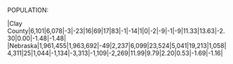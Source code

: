 POPULATION:

|Clay County|6,101|6,078|-3|-23|16|69|17|83|-1|-14|1|0|-2|-9|-1|-9|11.33|13.63|-2.30|0.00|-1.48|-1.48|
|Nebraska|1,961,455|1,963,692|-49|2,237|6,099|23,524|5,041|19,213|1,058|4,311|25|1,044|-1,134|-3,313|-1,109|-2,269|11.99|9.79|2.20|0.53|-1.69|-1.16|
